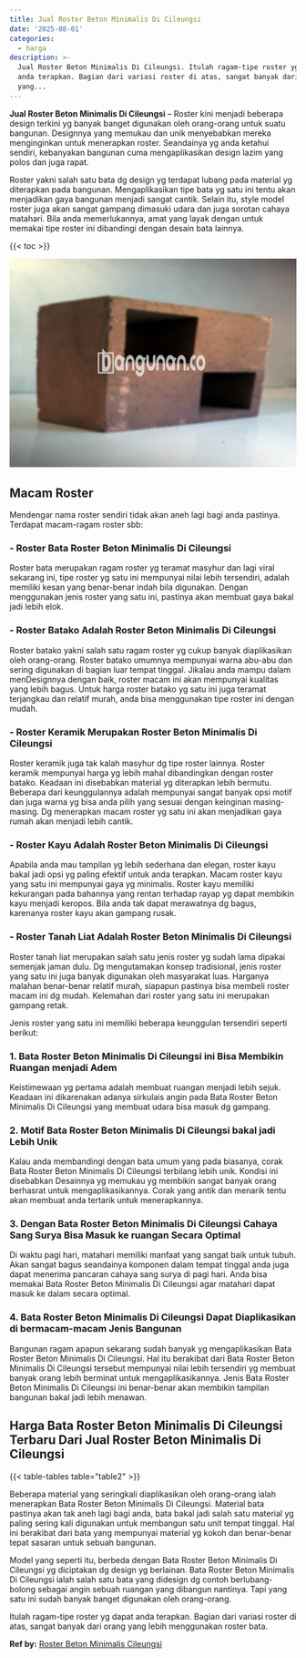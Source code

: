 ```yaml
---
title: Jual Roster Beton Minimalis Di Cileungsi
date: '2025-08-01'
categories:
  - harga
description: >-
  Jual Roster Beton Minimalis Di Cileungsi. Itulah ragam-tipe roster yg dapat
  anda terapkan. Bagian dari variasi roster di atas, sangat banyak dari orang
  yang...
---
```


**Jual Roster Beton Minimalis Di Cileungsi** – Roster kini menjadi beberapa design terkini yg banyak banget digunakan oleh orang-orang untuk suatu bangunan. Designnya yang memukau dan unik menyebabkan mereka menginginkan untuk menerapkan roster. Seandainya yg anda ketahui sendiri, kebanyakan bangunan cuma mengaplikasikan design lazim yang polos dan juga rapat.

Roster yakni salah satu bata dg design yg terdapat lubang pada material yg diterapkan pada bangunan. Mengaplikasikan tipe bata yg satu ini tentu akan menjadikan gaya bangunan menjadi sangat cantik. Selain itu, style model roster juga akan sangat gampang dimasuki udara dan juga sorotan cahaya matahari. Bila anda memerlukannya, amat yang layak dengan untuk memakai tipe roster ini dibandingi dengan desain bata lainnya.

{{< toc >}}

![Jual Roster Beton Minimalis Di Cileungsi](/images/bata-roster-minimalis-29.png)

## Macam Roster

Mendengar nama roster sendiri tidak akan aneh lagi bagi anda pastinya. Terdapat macam-ragam roster sbb:

### \- Roster Bata Roster Beton Minimalis Di Cileungsi

Roster bata merupakan ragam roster yg teramat masyhur dan lagi viral sekarang ini, tipe roster yg satu ini mempunyai nilai lebih tersendiri, adalah memiliki kesan yang benar-benar indah bila digunakan. Dengan menggunakan jenis roster yang satu ini, pastinya akan membuat gaya bakal jadi lebih elok.

### \- Roster Batako Adalah Roster Beton Minimalis Di Cileungsi

Roster batako yakni salah satu ragam roster yg cukup banyak diaplikasikan oleh orang-orang. Roster batako umumnya mempunyai warna abu-abu dan sering digunakan di bagian luar tempat tinggal. Jikalau anda mampu dalam menDesignnya dengan baik, roster macam ini akan mempunyai kualitas yang lebih bagus. Untuk harga roster batako yg satu ini juga teramat terjangkau dan relatif murah, anda bisa menggunakan tipe roster ini dengan mudah.

### \- Roster Keramik Merupakan Roster Beton Minimalis Di Cileungsi

Roster keramik juga tak kalah masyhur dg tipe roster lainnya. Roster keramik mempunyai harga yg lebih mahal dibandingkan dengan roster batako. Keadaan ini disebabkan material yg diterapkan lebih bermutu. Beberapa dari keunggulannya adalah mempunyai sangat banyak opsi motif dan juga warna yg bisa anda pilih yang sesuai dengan keinginan masing-masing. Dg menerapkan macam roster yg satu ini akan menjadikan gaya rumah akan menjadi lebih cantik.

### \- Roster Kayu Adalah Roster Beton Minimalis Di Cileungsi

Apabila anda mau tampilan yg lebih sederhana dan elegan, roster kayu bakal jadi opsi yg paling efektif untuk anda terapkan. Macam roster kayu yang satu ini mempunyai gaya yg minimalis. Roster kayu memiliki kekurangan pada bahannya yang rentan terhadap rayap yg dapat membikin kayu menjadi keropos. Bila anda tak dapat merawatnya dg bagus, karenanya roster kayu akan gampang rusak.

### \- Roster Tanah Liat Adalah Roster Beton Minimalis Di Cileungsi

Roster tanah liat merupakan salah satu jenis roster yg sudah lama dipakai semenjak jaman dulu. Dg mengutamakan konsep tradisional, jenis roster yang satu ini juga banyak digunakan oleh masyarakat luas. Harganya malahan benar-benar relatif murah, siapapun pastinya bisa membeli roster macam ini dg mudah. Kelemahan dari roster yang satu ini merupakan gampang retak.

Jenis roster yang satu ini memiliki beberapa keunggulan tersendiri seperti berikut:

### 1\. Bata Roster Beton Minimalis Di Cileungsi ini Bisa Membikin Ruangan menjadi Adem

Keistimewaan yg pertama adalah membuat ruangan menjadi lebih sejuk. Keadaan ini dikarenakan adanya sirkulais angin pada Bata Roster Beton Minimalis Di Cileungsi yang membuat udara bisa masuk dg gampang.

### 2\. Motif Bata Roster Beton Minimalis Di Cileungsi bakal jadi Lebih Unik

Kalau anda membandingi dengan bata umum yang pada biasanya, corak Bata Roster Beton Minimalis Di Cileungsi terbilang lebih unik. Kondisi ini disebabkan Desainnya yg memukau yg membikin sangat banyak orang berhasrat untuk mengaplikasikannya. Corak yang antik dan menarik tentu akan membuat anda tertarik untuk menerapkannya.

### 3\. Dengan Bata Roster Beton Minimalis Di Cileungsi Cahaya Sang Surya Bisa Masuk ke ruangan Secara Optimal

Di waktu pagi hari, matahari memiliki manfaat yang sangat baik untuk tubuh. Akan sangat bagus seandainya komponen dalam tempat tinggal anda juga dapat menerima pancaran cahaya sang surya di pagi hari. Anda bisa memakai Bata Roster Beton Minimalis Di Cileungsi agar matahari dapat masuk ke dalam secara optimal.

### 4\. Bata Roster Beton Minimalis Di Cileungsi Dapat Diaplikasikan di bermacam-macam Jenis Bangunan

Bangunan ragam apapun sekarang sudah banyak yg mengaplikasikan Bata Roster Beton Minimalis Di Cileungsi. Hal itu berakibat dari Bata Roster Beton Minimalis Di Cileungsi tersebut mempunyai nilai lebih tersendiri yg membuat banyak orang lebih berminat untuk mengaplikasikannya. Jenis Bata Roster Beton Minimalis Di Cileungsi ini benar-benar akan membikin tampilan bangunan bakal jadi lebih menawan.

## Harga Bata Roster Beton Minimalis Di Cileungsi Terbaru Dari Jual Roster Beton Minimalis Di Cileungsi

{{< table-tables table="table2" >}}

Beberapa material yang seringkali diaplikasikan oleh orang-orang ialah menerapkan Bata Roster Beton Minimalis Di Cileungsi. Material bata pastinya akan tak aneh lagi bagi anda, bata bakal jadi salah satu material yg paling sering kali digunakan untuk membangun satu unit tempat tinggal. Hal ini berakibat dari bata yang mempunyai material yg kokoh dan benar-benar tepat sasaran untuk sebuah bangunan.

Model yang seperti itu, berbeda dengan Bata Roster Beton Minimalis Di Cileungsi yg diciptakan dg design yg berlainan. Bata Roster Beton Minimalis Di Cileungsi ialah salah satu bata yang didesign dg contoh berlubang-bolong sebagai angin sebuah ruangan yang dibangun nantinya. Tapi yang satu ini sudah banyak banget digunakan oleh orang-orang.

Itulah ragam-tipe roster yg dapat anda terapkan. Bagian dari variasi roster di atas, sangat banyak dari orang yang lebih menggunakan roster bata.

**Ref by:** [Roster Beton Minimalis Cileungsi](https://id.wikipedia.org/wiki/Roster)
